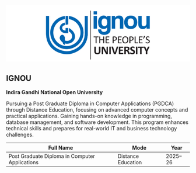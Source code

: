![IGNOU](https://raw.githubusercontent.com/Mkjerry-jr/Mkjerry-jr/main/ignou.png)
## IGNOU  
**Indira Gandhi National Open University**

Pursuing a Post Graduate Diploma in Computer Applications (PGDCA) through Distance Education, focusing on advanced computer concepts and practical applications. Gaining hands-on knowledge in programming, database management, and software development. This program enhances technical skills and prepares for real-world IT and business technology challenges.


| Full Name                                | Mode               | Year     |
|-----------------------------------------|------------------|----------|
| Post Graduate Diploma in Computer Applications | Distance Education | 2025–26 |
